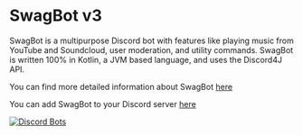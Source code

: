 # SwagBot v3

SwagBot is a multipurpose Discord bot with features like playing music from YouTube and Soundcloud, user moderation, and 
utility commands. SwagBot is written 100% in Kotlin, a JVM based language, and uses the Discord4J API.

You can find more detailed information about SwagBot [here](http://swagbot.xyz)

You can add SwagBot to your Discord server [here](https://discordapp.com/oauth2/authorize?client_id=217065780078968833&scope=bot&permissions=8)

[![Discord Bots](https://discordbots.org/api/widget/217065780078968833.svg)](https://discordbots.org/bot/217065780078968833)
